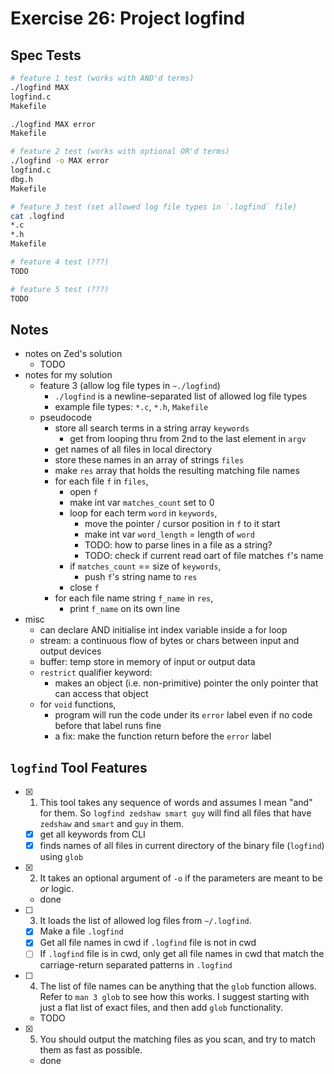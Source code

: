# Exercise 26: Project logfind

## Spec Tests

```bash
# feature 1 test (works with AND'd terms)
./logfind MAX
logfind.c
Makefile

./logfind MAX error
Makefile

# feature 2 test (works with optional OR'd terms)
./logfind -o MAX error
logfind.c
dbg.h
Makefile

# feature 3 test (set allowed log file types in `.logfind` file)
cat .logfind
*.c
*.h
Makefile

# feature 4 test (???)
TODO

# feature 5 test (???)
TODO
```

## Notes

- notes on Zed's solution
  - TODO
- notes for my solution
  - feature 3 (allow log file types in `~./logfind`)
    - `./logfind` is a newline-separated list of allowed log file types
    - example file types: `*.c`, `*.h`, `Makefile`
  - pseudocode
    - store all search terms in a string array `keywords`
      - get from looping thru from 2nd to the last element in `argv`
    - get names of all files in local directory
    - store these names in an array of strings `files`
    - make `res` array that holds the resulting matching file names
    - for each file `f` in `files`,
      - open `f`
      - make int var `matches_count` set to 0
      - loop for each term `word` in `keywords`,
        - move the pointer / cursor position in `f` to it start
        - make int var `word_length` = length of `word`
        - TODO: how to parse lines in a file as a string?
        - TODO: check if current read oart of file matches `f`'s name
      - if `matches_count` == size of `keywords`,
        - push `f`'s string name to `res`
      - close `f`
    - for each file name string `f_name` in `res`,
      - print `f_name` on its own line
- misc
  - can declare AND initialise int index variable inside a for loop
  - stream: a continuous flow of bytes or chars between input and output devices
  - buffer: temp store in memory of input or output data
  - `restrict` qualifier keyword:
    - makes an object (i.e. non-primitive) pointer the only pointer that can access that object
  - for `void` functions,
    - program will run the code under its `error` label even if no code before that label runs fine
    - a fix: make the function return before the `error` label

## `logfind` Tool Features

- [x] 1. This tool takes any sequence of words and assumes I mean "and" for them. So `logfind zedshaw smart guy` will find all files that have `zedshaw` and `smart` and `guy` in them.
  - [x] get all keywords from CLI
  - [x] finds names of all files in current directory of the binary file (`logfind`) using `glob`
- [x] 2. It takes an optional argument of `-o` if the parameters are meant to be _or_ logic.
  - done
- [ ] 3. It loads the list of allowed log files from `~/.logfind`.
  - [x] Make a file `.logfind`
  - [x] Get all file names in cwd if `.logfind` file is not in cwd
  - [ ] If `.logfind` file is in cwd, only get all file names in cwd that match the carriage-return separated patterns in `.logfind`
- [ ] 4. The list of file names can be anything that the `glob` function allows. Refer to `man 3 glob` to see how this works. I suggest starting with just a flat list of exact files, and then add `glob` functionality.
  - TODO
- [x] 5. You should output the matching files as you scan, and try to match them as fast as possible.
  - done
